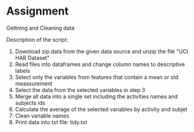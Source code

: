 # Assignment
Gettning and Cleaning data

Description of the script:

1. Download zip data from the given data source and unzip the file "UCI HAR Dataset"
2. Read files into dataframes and change column names to descriptive labels
3. Select only the variables from features that contain a mean or std meassurement
4. Select the data from the selected variables in step 3
5. Merge all data into a single set including the activities names and subjects ids
6. Calculate the average of the selected variables by activity and subjet
7. Clean variable names
8. Print data into txt file: tidy.txt
